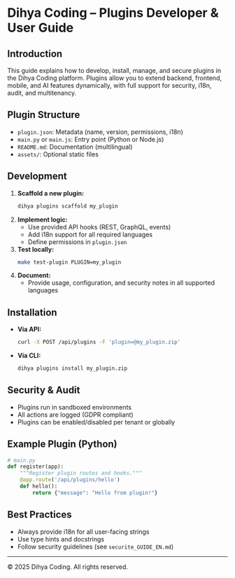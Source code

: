 # Dihya Coding – Plugins Developer & User Guide

## Introduction
This guide explains how to develop, install, manage, and secure plugins in the Dihya Coding platform. Plugins allow you to extend backend, frontend, mobile, and AI features dynamically, with full support for security, i18n, audit, and multitenancy.

## Plugin Structure
- `plugin.json`: Metadata (name, version, permissions, i18n)
- `main.py` or `main.js`: Entry point (Python or Node.js)
- `README.md`: Documentation (multilingual)
- `assets/`: Optional static files

## Development
1. **Scaffold a new plugin:**
   ```bash
   dihya plugins scaffold my_plugin
   ```
2. **Implement logic:**
   - Use provided API hooks (REST, GraphQL, events)
   - Add i18n support for all required languages
   - Define permissions in `plugin.json`
3. **Test locally:**
   ```bash
   make test-plugin PLUGIN=my_plugin
   ```
4. **Document:**
   - Provide usage, configuration, and security notes in all supported languages

## Installation
- **Via API:**
  ```bash
  curl -X POST /api/plugins -F 'plugin=@my_plugin.zip'
  ```
- **Via CLI:**
  ```bash
  dihya plugins install my_plugin.zip
  ```

## Security & Audit
- Plugins run in sandboxed environments
- All actions are logged (GDPR compliant)
- Plugins can be enabled/disabled per tenant or globally

## Example Plugin (Python)
```python
# main.py
def register(app):
    """Register plugin routes and hooks."""
    @app.route('/api/plugins/hello')
    def hello():
        return {"message": "Hello from plugin!"}
```

## Best Practices
- Always provide i18n for all user-facing strings
- Use type hints and docstrings
- Follow security guidelines (see `securite_GUIDE_EN.md`)

---
© 2025 Dihya Coding. All rights reserved.
